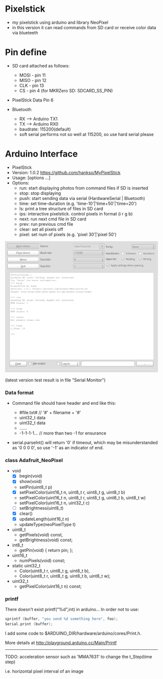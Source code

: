 # Pixelstick
- my pixelstick using arduino and library NeoPixel
- in this version it can read commands from SD card or receive color data via blueteeth

# Pin define
- SD card attached as follows:
    - MOSI - pin 11
    - MISO - pin 12
    - CLK - pin 13
    - CS - pin 4 (for MKRZero SD: SDCARD_SS_PIN)


- PixelStick Data Pin 6


- Bluetooth
    - RX --> Arduino TX1
    - TX --> Arduino RX0
    - baudrate: 115200(default)
    - soft serial performs not so well at 115200, so use hard serial please

# Arduino Interface
- PixelStick
- Version: 1.0.2 https://github.com/hankso/MyPixelStick
- Usage: [options ...]
- Options:
    - run:    start displaying photos from command files if SD is inserted
    - stop:   stop displaying
    - push:   start sending data via serial (HardwareSerial | Bluetooth)
    - time:   set time-duration (e.g. 'time-10'|'time+50'|'time=20')
    - ls:     print a tree structure of files in SD card
    - ips:    interactive pixelstick. control pixels in format (i r g b)
    - next:   run next cmd file in SD card
    - prev:   run previous cmd file
    - clear:  set all pixels off
    - pixel:  set num of pixels (e.g. 'pixel 30'|'pixel 50')

![arduino interface](https://github.com/hankso/MyPixelStick/blob/master/Screenshot%20from%202017-11-24%2023:30:17.png)

(latest version test result is in file "Serial Monitor")

### Data format
- Command file should have header and end like this:
    - #file.txt#               // '#' + filename + '#'
    - uint32_t data
    - uint32_t data
    - ......
    - -1-1-1-1...              // more than two -1 for ensurance

- serial.parseInt() will return '0' if timeout, which may be misunderstanded as '0 0 0 0', so use '-1' as an indicator of end.

### class Adafruit_NeoPixel
- void
    - [x] begin(void)
    - [x] show(void)
    - setPin(uint8_t p)
    - [x] setPixelColor(uint16_t n, uint8_t r, uint8_t g, uint8_t b)
    - setPixelColor(uint16_t n, uint8_t r, uint8_t g, uint8_t b, uint8_t w)
    - setPixelColor(uint16_t n, uint32_t c)
    - [ ] setBrightness(uint8_t)
    - [x] clear()
    - [x] updateLength(uint16_t n)
    - updateType(neoPixelType t)
- uint8_t
    - getPixels(void) const,
    - getBrightness(void) const;
- int8_t
    - getPin(void) { return pin; };
- uint16_t
    - numPixels(void) const;
- static uint32_t
    - Color(uint8_t r, uint8_t g, uint8_t b),
    - Color(uint8_t r, uint8_t g, uint8_t b, uint8_t w);
- uint32_t
    - getPixelColor(uint16_t n) const;

### printf
There doesn't exist printf("%d",int) in arduino...
In order not to use:
```C++
sprintf (buffer, "you send %d something here", foo);
Serial.print (buffer);
```
I add some code to $ARDUINO_DIR/hardware/arduino/cores/Print.h.

More details at http://playground.arduino.cc/Main/Printf

-------------------------------------------
TODO: acceleration sensor such as 'MMA7631' to change the t_Step(time step)

i.e. horizontal pixel interval of an image
